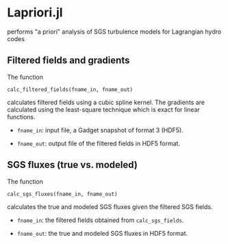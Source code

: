 # Lapriori.jl
performs "a priori" analysis of SGS turbulence models for Lagrangian hydro codes

## Filtered fields and gradients
The function
```
calc_filtered_fields(fname_in, fname_out)
```
calculates filtered fields using a cubic spline kernel. 
The gradients are calculated using the least-square technique which is exact for linear functions.

* ```fname_in```: input file, a Gadget snapshot of format 3 (HDF5).

* ```fname_out```: output file of the filtered fields in HDF5 format.


## SGS fluxes (true vs. modeled)
The function
```
calc_sgs_fluxes(fname_in, fname_out)
```
calculates the true and modeled SGS fluxes given the filtered SGS fields.

* ```fname_in```: the filtered fields obtained from ```calc_sgs_fields```.

* ```fname_out```: the true and modeled SGS fluxes in HDF5 format.
